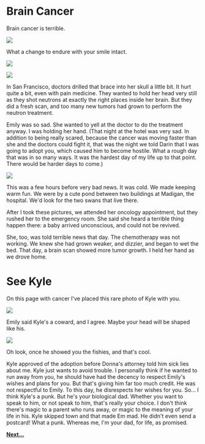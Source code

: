 # Brain Cancer

Brain cancer is terrible.

![](img/operate.gif)

What a change to endure with your smile intact.

![](img/cut_skull2.gif)

![](img/057.jpg)

In San Francisco, doctors drilled that brace into her skull a little bit. It hurt quite a bit, even with pain medicine. They wanted to hold her head very still as they shot neutrons at exactly the right places inside her brain. But they did a fresh scan, and too many new tumors had grown to perform the neutron treatment.

Emily was so sad. She wanted to yell at the doctor to do the treatment anyway. I was holding her hand. (That night at the hotel was very sad. In addition to being really scared, because the cancer was moving faster than she and the doctors could fight it, that was the night we told Darin that I was going to adopt you, which caused him to become hostile. What a rough day that was in so many ways. It was the hardest day of my life up to that point. There would be harder days to come.)

![](img/pond.gif)

This was a few hours before very bad news. It was cold. We made keeping warm fun. We were by a cute pond between two buildings at Madigan, the hospital. We'd look for the two swans that live there.

After I took these pictures, we attended her oncology appointment, but they rushed her to the emergency room. She said she heard a terrible thing happen there: a baby arrived unconscious, and could not be revived.

She, too, was told terrible news that day. The chemotherapy was not working. We knew she had grown weaker, and dizzier, and began to wet the bed. That day, a brain scan showed more tumor growth. I held her hand as we drove home.


# See Kyle

On this page with cancer I've placed this rare photo of Kyle with you. 

![](img/dsc00516.jpg)

Emily said Kyle's a coward, and I agree. Maybe your head will be shaped like his.

![](img/dsc00514.jpg)

Oh look, once he showed you the fishies, and that's cool.

Kyle approved of the adoption before Donna's attorney told him sick lies about me. Kyle just wants to avoid trouble. I personally think if he wanted to run away from you, he should have had the decency to respect Emily's wishes and plans for you. But that's giving him far too much credit. He was not respectful to Emily. To this day, he disrespects her wishes for you. So... I think Kyle's a punk. But he's your biological dad. Whether you want to speak to him, or not speak to him, that's really your choice. I don't think there's magic to a parent who runs away, or magic to the meaning of your life in his. Kyle skipped town and that made Em mad. He didn't even send a postcard! What a punk. Whereas me, I'm your dad, for life, as promised.
 
**[Next...](three.html)**

<br>
